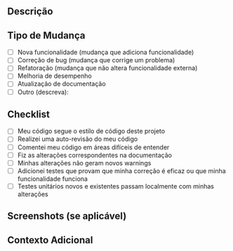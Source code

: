 ## Descrição
<!-- Descreva brevemente o propósito deste PR -->

## Tipo de Mudança
<!-- Marque as opções aplicáveis com [x] -->

- [ ] Nova funcionalidade (mudança que adiciona funcionalidade)
- [ ] Correção de bug (mudança que corrige um problema)
- [ ] Refatoração (mudança que não altera funcionalidade externa)
- [ ] Melhoria de desempenho
- [ ] Atualização de documentação
- [ ] Outro (descreva):

## Checklist
<!-- Marque as opções aplicáveis com [x] -->

- [ ] Meu código segue o estilo de código deste projeto
- [ ] Realizei uma auto-revisão do meu código
- [ ] Comentei meu código em áreas difíceis de entender
- [ ] Fiz as alterações correspondentes na documentação
- [ ] Minhas alterações não geram novos warnings
- [ ] Adicionei testes que provam que minha correção é eficaz ou que minha funcionalidade funciona
- [ ] Testes unitários novos e existentes passam localmente com minhas alterações

## Screenshots (se aplicável)
<!-- Adicione screenshots para ajudar a explicar seu problema, se aplicável -->

## Contexto Adicional
<!-- Adicione qualquer outro contexto sobre o problema aqui -->
